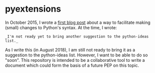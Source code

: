 # pyextensions

In October 2015, I wrote a
[first blog post](https://aroberge.blogspot.com/2015/10/from-experimental-import-somethingnew.html)
about a way to facilitate making
(small) changes to Python's syntax.  At the time, I wrote:

    _I'm not ready yet to bring another suggestion to the python-ideas list._

As I write this (in August 2018),
I am still not ready to bring it as a suggestion to
the python-ideas list. However, I want to be able to do so "soon".
This repository is intended to be a collaborative tool to write a document
which could form the basis of a future PEP on this topic.

